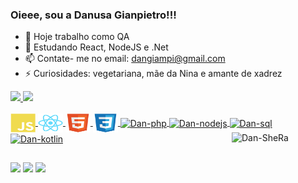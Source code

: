 ### Oieee, sou a Danusa Gianpietro!!!


- 🔭  Hoje trabalho como QA 
- 🌱  Estudando React, NodeJS e .Net
- 📫  Contate- me no email: dangiampi@gmail.com
- ⚡  Curiosidades: vegetariana, mãe da Nina e amante de xadrez

 <div>
  <a href="https://github.com/DanusaGianpietroSzot">
  <img height="180em" src="https://github-readme-stats.vercel.app/api?username=DanusaGianpietroSzot&show_icons=true&theme=tokyonight&include_all_commits=true&count_private=true"/>
  <img height="180em" src="https://github-readme-stats.vercel.app/api/top-langs/?username=DanusaGianpietroSzot&layout=compact&langs_count=7&theme=tokyonight"/>
</div>
  
  <div style="display: inline_block"><br>
  <img align="center" alt="Dan-Js" height="30" width="40" src="https://raw.githubusercontent.com/devicons/devicon/master/icons/javascript/javascript-plain.svg">
  <img align="center" alt="Dan-React" height="30" width="40" src="https://raw.githubusercontent.com/devicons/devicon/master/icons/react/react-original.svg">
  <img align="center" alt="Rafa-HTML" height="30" width="40" src="https://raw.githubusercontent.com/devicons/devicon/master/icons/html5/html5-original.svg">
  <img align="center" alt="Rafa-CSS" height="30" width="40" src="https://raw.githubusercontent.com/devicons/devicon/master/icons/css3/css3-original.svg">
  <img align="center" alt="Dan-php" height="30" width="40" src="https://seeklogo.com/images/P/php-logo-DC4A01DBB6-seeklogo.com.png">
  <img align="center" alt="Dan-nodejs" height="30" width="40" src="https://image.flaticon.com/icons/png/512/919/919825.png">
  <img align="center" alt="Dan-sql" height="30" width="40" src="https://www.svgrepo.com/show/255832/sql.svg">
  <img align="center" alt="Dan-kotlin" height="30" width="40" src="https://dkrn4sk0rn31v.cloudfront.net/2019/10/03234613/logotipo.png">
 
  <img align="right" alt="Dan-SheRa" height="150" width="150" src="https://cdn.substack.com/image/fetch/w_1100,c_limit,f_auto,q_auto:good/https%3A%2F%2Fbucketeer-e05bbc84-baa3-437e-9518-adb32be77984.s3.amazonaws.com%2Fpublic%2Fimages%2F39a81f83-b41e-4c4a-99ed-7c36580c632d_480x480">
</div>
  
  ##

<div> 
  <a href="https://www.instagram.com/dangiampi/" target="_blank"><img src="https://img.shields.io/badge/-Instagram-%23E4405F?style=for-the-badge&logo=instagram&logoColor=white" target="_blank"></a>
  <a href = "mailto:dan.giampi@gmail.com"><img src="https://img.shields.io/badge/-Gmail-%23333?style=for-the-badge&logo=gmail&logoColor=white" target="_blank"></a>
  <a href="https://www.linkedin.com/in/danusagianpietro/" target="_blank"><img src="https://img.shields.io/badge/-LinkedIn-%230077B5?style=for-the-badge&logo=linkedin&logoColor=white" target="_blank"></a> 
  </div>
